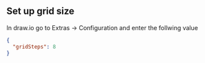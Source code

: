 ## Set up grid size
In draw.io go to Extras -> Configuration and enter the follwing value

```json
{
  "gridSteps": 8
}
```
